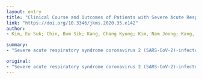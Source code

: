 ```yaml
---
layout: entry
title: "Clinical Course and Outcomes of Patients with Severe Acute Respiratory Syndrome Coronavirus 2 Infection: a Preliminary Report of the First 28 Patients from the Korean Cohort Study on COVID-19"
link: "https://doi.org/10.3346/jkms.2020.35.e142"
author:
- Kim, Eu Suk; Chin, Bum Sik; Kang, Chang Kyung; Kim, Nam Joong; Kang, Yu Min; Choi, Jae Phil; Oh, Dong Hyun; Kim, Jeong Han; Koh, Boram; Kim, Seong Eun; Yun, Na Ra; Lee, Jae Hoon; Kim, Jin Yong; Kim, Yeonjae; Bang, Ji Hwan; Song, Kyoung Ho; Kim, Hong Bin; Chung, Ki Hyun; Oh, Myoung Don

summary:
- "Severe acute respiratory syndrome coronavirus 2 (SARS-CoV-2)-infected pneumonia emerged in Wuhan, China in December 2019. All of the cases confirmed by real time polymerase chain reaction were enrolled from the 1st to the 28th patient nationwide. The median age was 40 years (range, 20-73 years) and 15 (53.6%) patients were male. Most common symptoms were cough (28.6%) and sore throat."

original:
- "Severe acute respiratory syndrome coronavirus 2 (SARS-CoV-2)-infected pneumonia emerged in Wuhan, China in December 2019. In this retrospective multicenter study, we investigated the clinical course and outcomes of novel coronavirus disease 2019 (COVID-19) from early cases in Republic of Korea. METHODS: All of the cases confirmed by real time polymerase chain reaction were enrolled from the 1st to the 28th patient nationwide. Clinical data were collected and analyzed for changes in clinical severity including laboratory, radiological, and virologic dynamics during the progression of illness. RESULTS: The median age was 40 years (range, 20-73 years) and 15 (53.6%) patients were male. The most common symptoms were cough (28.6%) and sore throat (28.6%), followed by fever (25.0%). Diarrhea was not common (10.7%). Two patients had no symptoms. Initial chest X-ray (CXR) showed infiltration in 46.4% of the patients, but computed tomography scan confirmed pneumonia in 88.9% (16/18) of the patients. Six patients (21.4%) required supplemental oxygen therapy, but no one needed mechanical ventilation. Lymphopenia was more common in severe cases. Higher level of C-reactive protein and worsening of chest radiographic score was observed during the 5-7 day period after symptom onset. Viral shedding was high from day 1 of illness, especially from the upper respiratory tract (URT). CONCLUSION: The prodromal symptoms of COVID-19 were mild and most patients did not have limitations of daily activity. Viral shedding from URT was high from the prodromal phase. Radiological pneumonia was common from the early days of illness, but it was frequently not evident in simple CXR. These findings could be plausible explanations for the easy and rapid spread of SARS-CoV-2 in the community."
---
```



